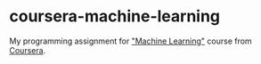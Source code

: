 # coursera-machine-learning
My programming assignment for ["Machine Learning"](https://www.coursera.org/learn/machine-learning) course from [Coursera](https://www.coursera.org/).
